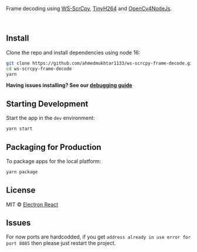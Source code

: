<p>
  Frame decoding using <a href="https://github.com/NetrisTV/ws-scrcpy">WS-ScrCpy</a>, <a href="https://github.com/udevbe/tinyh264">TinyH264</a> and <a href="https://github.com/justadudewhohacks/opencv4nodejs">OpenCv4NodeJs</a>.
</p>

<br>

## Install

Clone the repo and install dependencies using node 16:

```bash
git clone https://github.com/ahmedmukhtar1133/ws-scrcpy-frame-decode.git
cd ws-scrcpy-frame-decode
yarn
```

**Having issues installing? See our [debugging guide](https://github.com/ws-scrcpy-frame-decode/ws-scrcpy-frame-decode/issues)**

## Starting Development

Start the app in the `dev` environment:

```bash
yarn start
```

## Packaging for Production

To package apps for the local platform:

```bash
yarn package
```

## License

MIT © [Electron React](https://github.com/ws-scrcpy-frame-decode)

[github-actions-status]: https://github.com/ws-scrcpy-frame-decode/ws-scrcpy-frame-decode/workflows/Test/badge.svg
[github-actions-url]: https://github.com/ws-scrcpy-frame-decode/ws-scrcpy-frame-decode/actions
[github-tag-image]: https://img.shields.io/github/tag/ws-scrcpy-frame-decode/ws-scrcpy-frame-decode.svg?label=version
[github-tag-url]: https://github.com/ws-scrcpy-frame-decode/ws-scrcpy-frame-decode/releases/latest
[stackoverflow-img]: https://img.shields.io/badge/stackoverflow-electron_react_boilerplate-blue.svg
[stackoverflow-url]: https://stackoverflow.com/questions/tagged/ws-scrcpy-frame-decode

## Issues
For now ports are hardcodded, if you get `address already in use error for port 8085` then please just restart the project.
